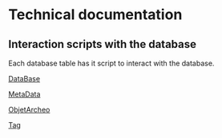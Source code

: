 # Technical documentation

## Interaction scripts with the database
Each database table has it script to interact with the database.


[DataBase](./docs_classes/database.md)

[MetaData](./docs_classes/metadata.md)

[ObjetArcheo](./docs_classes/objetarcheo.md)

[Tag](./docs_classes/tag.md)
